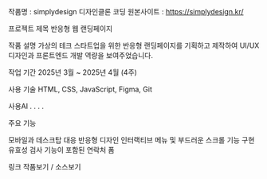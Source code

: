 작품명 : simplydesign 디자인클론 코딩 
원본사이트 : https://simplydesign.kr/

프로젝트 제목
반응형 웹 랜딩페이지

작품 설명
가상의 테크 스타트업을 위한 반응형 랜딩페이지를 기획하고 제작하여 UI/UX 디자인과 프론트엔드 개발 역량을 보여주었습니다.

작업 기간
2025년 3월 ~ 2025년 4월 (4주)

사용 기술
HTML, CSS, JavaScript, Figma, Git

사용AI
. . . .

주요 기능

모바일과 데스크탑 대응 반응형 디자인
인터랙티브 메뉴 및 부드러운 스크롤 기능 구현
유효성 검사 기능이 포함된 연락처 폼

링크 
작품보기  / 소스보기
